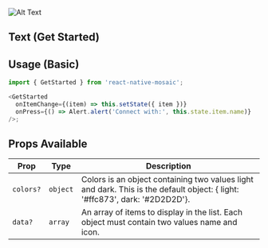 ![Alt Text](https://drive.google.com/uc?export=view&id=1ZK29srbFMcrGTp3RWomVhQ5T7YIB6-oS)

## Text (Get Started)

## Usage (Basic)

```js
import { GetStarted } from 'react-native-mosaic';

<GetStarted
  onItemChange={(item) => this.setState({ item })}
  onPress={() => Alert.alert('Connect with:', this.state.item.name)}
/>;
```

## Props Available

| Prop      | Type     | Description                                                                                                                 |
| --------- | -------- | --------------------------------------------------------------------------------------------------------------------------- |
| `colors?` | `object` | Colors is an object containing two values light and dark. This is the default object: { light: '#ffc873', dark: '#2D2D2D'}. |
| `data?`   | `array`  | An array of items to display in the list. Each object must contain two values name and icon.                                |
